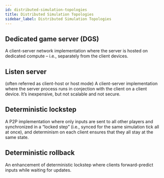 ```yaml
---
id: distributed-simulation-topologies
title: Distributed Simulation Topologies
sidebar_label: Distributed Simulation Topologies
---
```



## Dedicated game server (DGS)

A client-server network implementation where the server is hosted on dedicated compute – i.e., separately from the client devices. 

## Listen server

(often referred as client-host or host mode) 
A client-server implementation where the server process runs in conjection with the client on a client device. It’s inexpensive, but not scalable and not secure.

## Deterministic lockstep 

A P2P implementation where only inputs are sent to all other players and synchronized in a “locked step” (i.e., synced for the same simulation tick all at once), and determinism on each client ensures that they all stay at the same state. 


## Deterministic rollback

An enhancement of deterministic lockstep where clients forward-predict inputs while waiting for updates. 
